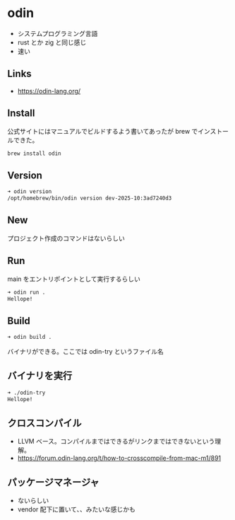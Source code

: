 # odin

- システムプログラミング言語
- rust とか zig と同じ感じ
- 速い

## Links
- https://odin-lang.org/

## Install

公式サイトにはマニュアルでビルドするよう書いてあったが brew でインストールできた。
```bash
brew install odin
```

## Version
```bash
➜ odin version
/opt/homebrew/bin/odin version dev-2025-10:3ad7240d3
```

## New
プロジェクト作成のコマンドはないらしい

## Run
main をエントリポイントとして実行するらしい

```bash
➜ odin run .
Hellope!
```

## Build
```bash
➜ odin build .
```

バイナリができる。ここでは odin-try というファイル名

## バイナリを実行
```bash
➜ ./odin-try
Hellope!
```

## クロスコンパイル

- LLVM ベース。コンパイルまではできるがリンクまではできないという理解。
- https://forum.odin-lang.org/t/how-to-crosscompile-from-mac-m1/891

## パッケージマネージャ
- ないらしい
- vendor 配下に置いて、、みたいな感じかも
